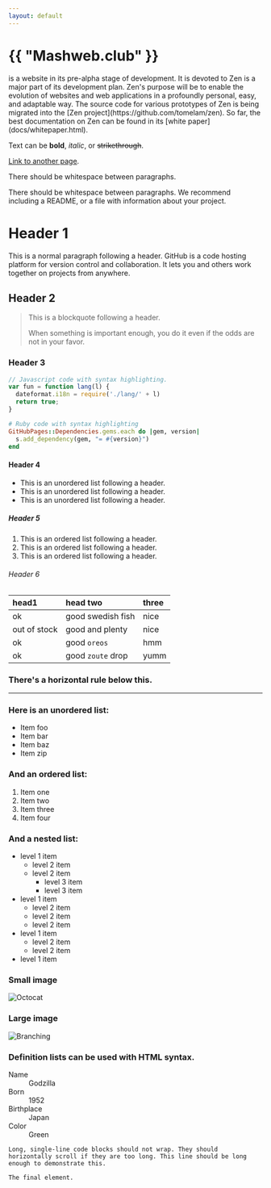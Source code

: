 ```yaml
---
layout: default
---
```


  <h1>{{ "Mashweb.club" }}</h1>
  is a website in its pre-alpha stage of development.
  It is devoted to 
  Zen is a major part of its development plan.
  Zen's purpose will be to enable
  the evolution of websites and web applications
  in a profoundly personal, easy, and adaptable way.
  The source code for various prototypes of Zen is being migrated into the
  [Zen project](https://github.com/tomelam/zen).
  So far, the best documentation on Zen can be found in its
  [white paper](docs/whitepaper.html).

  Text can be **bold**, _italic_, or ~~strikethrough~~.

  [Link to another page](./another-page.html).

  There should be whitespace between paragraphs.

  There should be whitespace between paragraphs. We recommend including a README, or a file with information about your project.

  # Header 1

  This is a normal paragraph following a header. GitHub is a code hosting platform for version control and collaboration. It lets you and others work together on projects from anywhere.

  ## Header 2

  > This is a blockquote following a header.
  >
  > When something is important enough, you do it even if the odds are not in your favor.

  ### Header 3

  ```js
  // Javascript code with syntax highlighting.
  var fun = function lang(l) {
    dateformat.i18n = require('./lang/' + l)
    return true;
  }
  ```

  ```ruby
  # Ruby code with syntax highlighting
  GitHubPages::Dependencies.gems.each do |gem, version|
    s.add_dependency(gem, "= #{version}")
  end
  ```

  #### Header 4

  *   This is an unordered list following a header.
  *   This is an unordered list following a header.
  *   This is an unordered list following a header.

  ##### Header 5

  1.  This is an ordered list following a header.
  2.  This is an ordered list following a header.
  3.  This is an ordered list following a header.

  ###### Header 6

  | head1        | head two          | three |
  |:-------------|:------------------|:------|
  | ok           | good swedish fish | nice  |
  | out of stock | good and plenty   | nice  |
  | ok           | good `oreos`      | hmm   |
  | ok           | good `zoute` drop | yumm  |

  ### There's a horizontal rule below this.

  * * *

  ### Here is an unordered list:

  *   Item foo
  *   Item bar
  *   Item baz
  *   Item zip

  ### And an ordered list:

  1.  Item one
  1.  Item two
  1.  Item three
  1.  Item four

  ### And a nested list:

  - level 1 item
    - level 2 item
    - level 2 item
      - level 3 item
      - level 3 item
  - level 1 item
    - level 2 item
    - level 2 item
    - level 2 item
  - level 1 item
    - level 2 item
    - level 2 item
  - level 1 item

  ### Small image

  ![Octocat](https://github.githubassets.com/images/icons/emoji/octocat.png)

  ### Large image

  ![Branching](https://guides.github.com/activities/hello-world/branching.png)


  ### Definition lists can be used with HTML syntax.

  <dl>
  <dt>Name</dt>
  <dd>Godzilla</dd>
  <dt>Born</dt>
  <dd>1952</dd>
  <dt>Birthplace</dt>
  <dd>Japan</dd>
  <dt>Color</dt>
  <dd>Green</dd>
  </dl>

  ```
  Long, single-line code blocks should not wrap. They should horizontally scroll if they are too long. This line should be long enough to demonstrate this.
  ```

  ```
  The final element.
  ```
